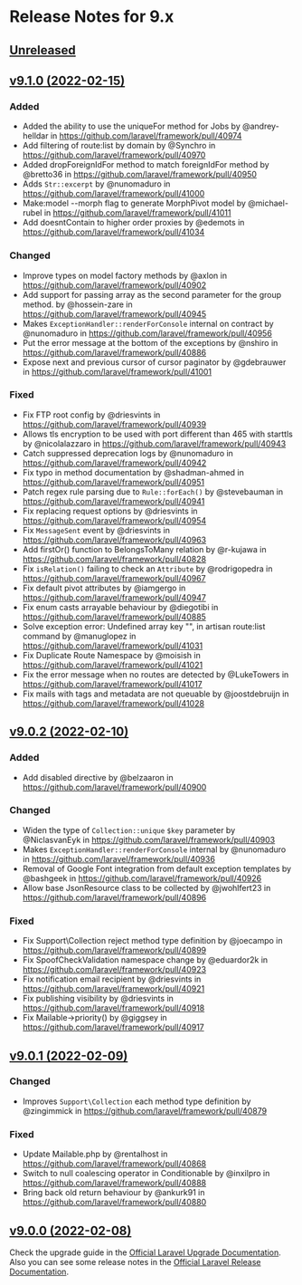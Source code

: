 # Release Notes for 9.x

## [Unreleased](https://github.com/laravel/framework/compare/v9.1.0...9.x)


## [v9.1.0 (2022-02-15)](https://github.com/laravel/framework/compare/v9.0.2...v9.1.0)

### Added
* Added the ability to use the uniqueFor method for Jobs by @andrey-helldar in https://github.com/laravel/framework/pull/40974
* Add filtering of route:list by domain by @Synchro in https://github.com/laravel/framework/pull/40970
* Added dropForeignIdFor method to match foreignIdFor method by @bretto36 in https://github.com/laravel/framework/pull/40950
* Adds `Str::excerpt` by @nunomaduro in https://github.com/laravel/framework/pull/41000
* Make:model --morph flag to generate MorphPivot model by @michael-rubel in https://github.com/laravel/framework/pull/41011
* Add doesntContain to higher order proxies by @edemots in https://github.com/laravel/framework/pull/41034

### Changed
* Improve types on model factory methods by @axlon in https://github.com/laravel/framework/pull/40902
* Add support for passing array as the second parameter for the group method. by @hossein-zare in https://github.com/laravel/framework/pull/40945
* Makes `ExceptionHandler::renderForConsole` internal on contract by @nunomaduro in https://github.com/laravel/framework/pull/40956
* Put the error message at the bottom of the exceptions by @nshiro in https://github.com/laravel/framework/pull/40886
* Expose next and previous cursor of cursor paginator by @gdebrauwer in https://github.com/laravel/framework/pull/41001

### Fixed
* Fix FTP root config by @driesvints in https://github.com/laravel/framework/pull/40939
* Allows tls encryption to be used with port different than 465 with starttls by @nicolalazzaro in https://github.com/laravel/framework/pull/40943
* Catch suppressed deprecation logs by @nunomaduro in https://github.com/laravel/framework/pull/40942
* Fix typo in method documentation by @shadman-ahmed in https://github.com/laravel/framework/pull/40951
* Patch regex rule parsing due to `Rule::forEach()` by @stevebauman in https://github.com/laravel/framework/pull/40941
* Fix replacing request options by @driesvints in https://github.com/laravel/framework/pull/40954
* Fix `MessageSent` event by @driesvints in https://github.com/laravel/framework/pull/40963
* Add firstOr() function to BelongsToMany relation by @r-kujawa in https://github.com/laravel/framework/pull/40828
* Fix `isRelation()` failing to check an `Attribute` by @rodrigopedra in https://github.com/laravel/framework/pull/40967
* Fix default pivot attributes by @iamgergo in https://github.com/laravel/framework/pull/40947
* Fix enum casts arrayable behaviour by @diegotibi in https://github.com/laravel/framework/pull/40885
* Solve exception error: Undefined array key "", in artisan route:list command by @manuglopez in https://github.com/laravel/framework/pull/41031
* Fix Duplicate Route Namespace by @moisish in https://github.com/laravel/framework/pull/41021
* Fix the error message when no routes are detected by @LukeTowers in https://github.com/laravel/framework/pull/41017
* Fix mails with tags and metadata are not queuable by @joostdebruijn in https://github.com/laravel/framework/pull/41028


## [v9.0.2 (2022-02-10)](https://github.com/laravel/framework/compare/v9.0.1...v9.0.2)

### Added
* Add disabled directive by @belzaaron in https://github.com/laravel/framework/pull/40900

### Changed
* Widen the type of `Collection::unique` `$key` parameter by @NiclasvanEyk in https://github.com/laravel/framework/pull/40903
* Makes `ExceptionHandler::renderForConsole` internal by @nunomaduro in https://github.com/laravel/framework/pull/40936
* Removal of Google Font integration from default exception templates by @bashgeek in https://github.com/laravel/framework/pull/40926
* Allow base JsonResource class to be collected by @jwohlfert23 in https://github.com/laravel/framework/pull/40896

### Fixed
* Fix Support\Collection reject method type definition by @joecampo in https://github.com/laravel/framework/pull/40899
* Fix SpoofCheckValidation namespace change by @eduardor2k in https://github.com/laravel/framework/pull/40923
* Fix notification email recipient by @driesvints in https://github.com/laravel/framework/pull/40921
* Fix publishing visibility by @driesvints in https://github.com/laravel/framework/pull/40918
* Fix Mailable->priority() by @giggsey in https://github.com/laravel/framework/pull/40917


## [v9.0.1 (2022-02-09)](https://github.com/laravel/framework/compare/v9.0.0...v9.0.1)

### Changed
* Improves `Support\Collection` each method type definition by @zingimmick in https://github.com/laravel/framework/pull/40879

### Fixed
* Update Mailable.php by @rentalhost in https://github.com/laravel/framework/pull/40868
* Switch to null coalescing operator in Conditionable by @inxilpro in https://github.com/laravel/framework/pull/40888
* Bring back old return behaviour by @ankurk91 in https://github.com/laravel/framework/pull/40880


## [v9.0.0 (2022-02-08)](https://github.com/laravel/framework/compare/8.x...v9.0.0)

Check the upgrade guide in the [Official Laravel Upgrade Documentation](https://laravel.com/docs/9.x/upgrade). Also you can see some release notes in the [Official Laravel Release Documentation](https://laravel.com/docs/9.x/releases).
